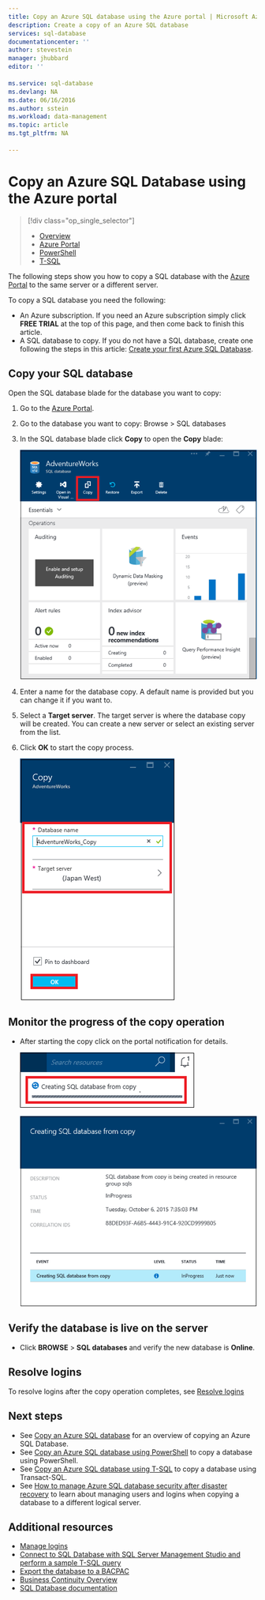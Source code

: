 ```yaml
---
title: Copy an Azure SQL database using the Azure portal | Microsoft Azure
description: Create a copy of an Azure SQL database
services: sql-database
documentationcenter: ''
author: stevestein
manager: jhubbard
editor: ''

ms.service: sql-database
ms.devlang: NA
ms.date: 06/16/2016
ms.author: sstein
ms.workload: data-management
ms.topic: article
ms.tgt_pltfrm: NA

---
```

# Copy an Azure SQL Database using the Azure portal
> [!div class="op_single_selector"]
> * [Overview](sql-database-copy.md)
> * [Azure Portal](sql-database-copy-portal.md)
> * [PowerShell](sql-database-copy-powershell.md)
> * [T-SQL](sql-database-copy-transact-sql.md)
> 
> 

The following steps show you how to copy a SQL database with the [Azure Portal](https://portal.azure.com) to the same server or a different server.

To copy a SQL database you need the following:

* An Azure subscription. If you need an Azure subscription simply click **FREE TRIAL** at the top of this page, and then come back to finish this article.
* A SQL database to copy. If you do not have a SQL database, create one following the steps in this article: [Create your first Azure SQL Database](sql-database-get-started.md).

## Copy your SQL database
Open the SQL database blade for the database you want to copy:

1. Go to the [Azure Portal](https://portal.azure.com).
2. Go to the database you want to copy: Browse > SQL databases
3. In the SQL database blade click **Copy** to open the **Copy** blade:
   
   ![copy database](./media/sql-database-copy-portal/copy.png)
4. Enter a name for the database copy. A default name is provided but you can change it if you want to.
5. Select a **Target server**. The target server is where the database copy will be created. You can create a new server or select an existing server from the list.
6. Click **OK** to start the copy process.
   
   ![database name and server](./media/sql-database-copy-portal/copy-ok.png)

## Monitor the progress of the copy operation
* After starting the copy click on the portal notification for details.
  
    ![notification](./media/sql-database-copy-portal/copy-notification.png)
  
    ![monitor](./media/sql-database-copy-portal/monitor-copy.png)

## Verify the database is live on the server
* Click **BROWSE** > **SQL databases** and verify the new database is **Online**.

## Resolve logins
To resolve logins after the copy operation completes, see [Resolve logins](sql-database-copy-transact-sql.md#resolve-logins-after-the-copy-operation-completes)

## Next steps
* See [Copy an Azure SQL database](sql-database-copy.md) for an overview of copying an Azure SQL Database.
* See [Copy an Azure SQL database using PowerShell](sql-database-copy-powershell.md) to copy a database using PowerShell.
* See [Copy an Azure SQL database using T-SQL](sql-database-copy-transact-sql.md) to copy a database using Transact-SQL.
* See [How to manage Azure SQL database security after disaster recovery](sql-database-geo-replication-security-config.md) to learn about managing users and logins when copying a database to a different logical server.

## Additional resources
* [Manage logins](sql-database-manage-logins.md)
* [Connect to SQL Database with SQL Server Management Studio and perform a sample T-SQL query](sql-database-connect-query-ssms.md)
* [Export the database to a BACPAC](sql-database-export.md)
* [Business Continuity Overview](sql-database-business-continuity.md)
* [SQL Database documentation](https://azure.microsoft.com/documentation/services/sql-database/)

<!--Image references-->
[1]: ./media/sql-database-copy-portal/copy.png
[2]: ./media/sql-database-copy-portal/copy-ok.png
[3]: ./media/sql-database-copy-portal/copy-notification.png
[4]: ./media/sql-database-copy-portal/monitor-copy.png

